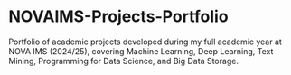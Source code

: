 # NOVAIMS-Projects-Portfolio
Portfolio of academic projects developed during my full academic year at NOVA IMS (2024/25), covering Machine Learning, Deep Learning, Text Mining, Programming for Data Science, and Big Data Storage.
